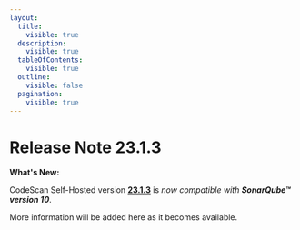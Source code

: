 ```yaml
---
layout:
  title:
    visible: true
  description:
    visible: true
  tableOfContents:
    visible: true
  outline:
    visible: false
  pagination:
    visible: true
---
```


# Release Note 23.1.3

**What's New:**

CodeScan Self-Hosted version [**23.1.3**](https://license.code-scan.com/index.php/download/login?path=sonar-salesforce-plugin-23.1.3.zip) is _now compatible with **SonarQube™ version 10**_.

More information will be added here as it becomes available.
